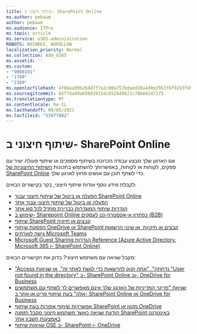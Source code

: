 ```yaml
---
title: שיתוף חיצוני ב- SharePoint Online
ms.author: pebaum
author: pebaum
ms.audience: ITPro
ms.topic: article
ms.service: o365-administration
ROBOTS: NOINDEX, NOFOLLOW
localization_priority: Normal
ms.collection: Adm_O365
ms.assetid: ''
ms.custom:
- "9000191"
- "1749"
- "2389"
ms.openlocfilehash: 4f06aa99b264d7f7a2c00a757bdaed20a4d0e2953f6f9293f4987ae448fb17bb
ms.sourcegitcommit: b5f7da89a650d2915dc652449623c78be6247175
ms.translationtype: MT
ms.contentlocale: he-IL
ms.lasthandoff: 08/05/2021
ms.locfileid: "53977802"
---
```

# <a name="external-sharing-in-sharepoint-online"></a>שיתוף חיצוני ב- SharePoint Online

אם הארגון שלך מבצע עבודה הכרוכה בשיתוף מסמכים או שיתוף פעולה ישיר עם ספקים, לקוחות או לקוחות, באפשרותך להשתמש בתכונות [השיתוף החיצוניות של SharePoint Online](https://docs.microsoft.com/sharepoint/external-sharing-overview) כדי לשתף תוכן עם אנשים מחוץ לארגון שלך.

לקבלת מידע נוסף אודות שיתוף חיצוני, בקר בקישורים הבאים:

- [הפעלה או ביטול של שיתוף חיצוני עבור SharePoint Online](https://docs.microsoft.com/sharepoint/turn-external-sharing-on-or-off)
- [הפעלה או ביטול של שיתוף חיצוני עבור אתר](https://docs.microsoft.com/sharepoint/change-external-sharing-site)
- [הגדרות שיתוף המוגדרות כברירת מחדל לכל סוג אתר](https://docs.microsoft.com/Office365/Enterprise/microsoft-365-guest-settings#sharepoint-site-level)
- [שימוש ב- Sharepoint Online כפתרון א-אקסטרה-נט לעסקים (B2B)](https://docs.microsoft.com/sharepoint/create-b2b-extranet)
- [שיתוף SharePoint קבצים או תיקיה](https://support.office.com/article/share-sharepoint-files-or-folders-1fe37332-0f9a-4719-970e-d2578da4941c)
- [הפסקת שיתוף OneDrive או SharePoint קבצים או תיקיות, או שינוי הרשאות](https://support.office.com/article/stop-sharing-onedrive-or-sharepoint-files-or-folders-or-change-permissions-0a36470f-d7fe-40a0-bd74-0ac6c1e13323)
- [גישה לאורחים Microsoft Teams](https://docs.microsoft.com/MicrosoftTeams/guest-access)
- [Microsoft Guest Sharing הגדרות Reference (Azure Active Directory, Microsoft 365 ו- SharePoint Online)](https://docs.microsoft.com/Office365/Enterprise/microsoft-365-guest-settings)

מקבל שגיאה עם משתמש חיצוני? בדוק את הקישורים הבאים:

- ["Access נדחתה", "אתה זקוק להרשאות כדי לגשת לאתר זה", או שגיאות "User not found in the directory" ב- SharePoint Online וב- OneDrive for Business](https://docs.microsoft.com/sharepoint/support/administration/access-denied-or-need-permission-error-sharepoint-online-or-onedrive-for-business)
- [שגיאת "פריטי המדיניות של הארגון שלך אינם מאפשרים לך לשתף עם משתמשים אלה" בעת שיתוף פריט או אתר ב- SharePoint Online או OneDrive for Business](https://docs.microsoft.com/sharepoint/support/administration/organization-policies-do-not-allow-you-to-share-with-users-error)
- [אפשרויות שיתוף אפורות בעת שיתוף SharePoint מקוון או OneDrive](https://docs.microsoft.com/sharepoint/support/administration/sharing-options-grayed-out-when-sharing-from-sharepoint-online-or-onedrive)
- [הודעת שגיאה כאשר משתמש חיצוני מקבל הזמנה SharePoint באינטרנט באמצעות חשבון אחר](https://docs.microsoft.com/sharepoint/support/sharing-and-permissions/error-when-external-user-accepts-an-invitation-by-using-another-account)
- [שגיאות שיתוף OSE ב- SharePoint ו- OneDrive](https://docs.microsoft.com/sharepoint/sharepoint-onedrive-error-message)


